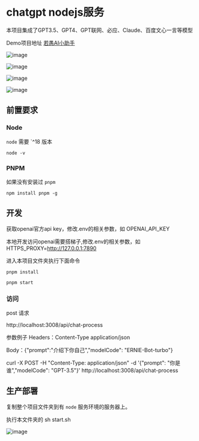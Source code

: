 # chatgpt nodejs服务
本项目集成了GPT3.5、GPT4、GPT联网、必应、Claude、百度文心一言等模型

Demo项目地址 [若愚AI小助手](https://ai.jsunc.com/invite?code=SC0266D0E73C)

![image](https://github.com/xingxin666/chatgpt-nodejs-web/assets/29698324/84dd695a-5867-4c32-835e-61a2a0ab061b)

![image](https://github.com/xingxin666/chatgpt-nodejs-web/assets/29698324/6d78e12b-e709-4d66-ae14-8240791cf7c5)

![image](https://github.com/xingxin666/chatgpt-nodejs-web/assets/29698324/68220fa3-727d-42da-b167-3a92455b3b96)

![image](https://github.com/xingxin666/chatgpt-nodejs-web/assets/29698324/cf219e76-c11e-47cb-9647-9cc0e62d5454)


## 前置要求

### Node
`node` 需要 `^18 版本

```shell
node -v
```

### PNPM
如果没有安装过 `pnpm`
```shell
npm install pnpm -g
```

## 开发
获取openai官方api key，修改.env的相关参数，如 OPENAI_API_KEY

本地开发访问openai需要搭梯子,修改.env的相关参数，如 HTTPS_PROXY=http://127.0.0.1:7890

进入本项目文件夹执行下面命令

```shell
pnpm install
```

```shell
pnpm start
```

### 访问
post 请求

http://localhost:3008/api/chat-process

参数例子
Headers：Content-Type application/json

Body：{"prompt":"介绍下你自己","modelCode": "ERNIE-Bot-turbo"}

curl -X POST -H "Content-Type: application/json" -d '{"prompt": "你是谁","modelCode": "GPT-3.5"}' http://localhost:3008/api/chat-process

## 生产部署
复制整个项目文件夹到有 `node` 服务环境的服务器上。

执行本文件夹的 sh start.sh

![image](https://github.com/xingxin666/chatgpt-nodejs-web/assets/29698324/08ca67f6-20ac-43a6-a87f-8bf1b331f323)
